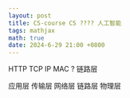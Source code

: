 ```yaml
---
layout: post
title: CS-course CS ???? 人工智能
tags: mathjax
math: true
date: 2024-6-29 21:00 +0800
---
```

HTTP
TCP
IP
MAC ? 链路层

应用层
传输层
网络层
链路层
物理层